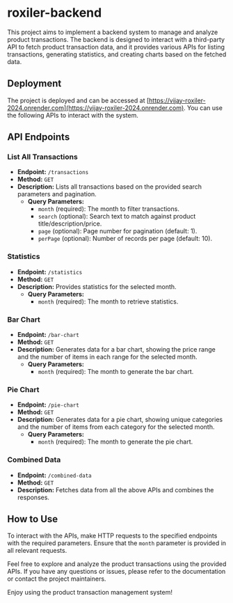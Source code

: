 # roxiler-backend

This project aims to implement a backend system to manage and analyze product transactions. The backend is designed to interact with a third-party API to fetch product transaction data, and it provides various APIs for listing transactions, generating statistics, and creating charts based on the fetched data.

## Deployment

The project is deployed and can be accessed at [https://vijay-roxiler-2024.onrender.com](https://vijay-roxiler-2024.onrender.com). You can use the following APIs to interact with the system.
## API Endpoints

### List All Transactions

- **Endpoint:** `/transactions`
- **Method:** `GET`
- **Description:** Lists all transactions based on the provided search parameters and pagination.
  - **Query Parameters:**
    - `month` (required): The month to filter transactions.
    - `search` (optional): Search text to match against product title/description/price.
    - `page` (optional): Page number for pagination (default: 1).
    - `perPage` (optional): Number of records per page (default: 10).

### Statistics

- **Endpoint:** `/statistics`
- **Method:** `GET`
- **Description:** Provides statistics for the selected month.
  - **Query Parameters:**
    - `month` (required): The month to retrieve statistics.

### Bar Chart

- **Endpoint:** `/bar-chart`
- **Method:** `GET`
- **Description:** Generates data for a bar chart, showing the price range and the number of items in each range for the selected month.
  - **Query Parameters:**
    - `month` (required): The month to generate the bar chart.

### Pie Chart

- **Endpoint:** `/pie-chart`
- **Method:** `GET`
- **Description:** Generates data for a pie chart, showing unique categories and the number of items from each category for the selected month.
  - **Query Parameters:**
    - `month` (required): The month to generate the pie chart.

### Combined Data

- **Endpoint:** `/combined-data`
- **Method:** `GET`
- **Description:** Fetches data from all the above APIs and combines the responses.

## How to Use

To interact with the APIs, make HTTP requests to the specified endpoints with the required parameters. Ensure that the `month` parameter is provided in all relevant requests.

Feel free to explore and analyze the product transactions using the provided APIs. If you have any questions or issues, please refer to the documentation or contact the project maintainers.

Enjoy using the product transaction management system!
